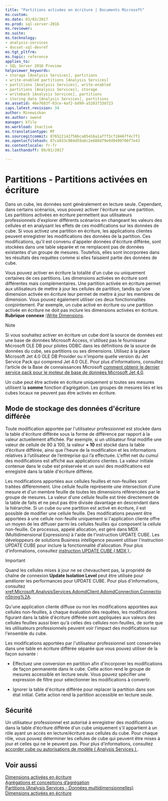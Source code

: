 ```yaml
---
title: "Partitions activées en écriture | Documents Microsoft"
ms.custom: 
ms.date: 03/03/2017
ms.prod: sql-server-2016
ms.reviewer: 
ms.suite: 
ms.technology:
- analysis-services
- docset-sql-devref
ms.tgt_pltfrm: 
ms.topic: reference
applies_to:
- SQL Server 2016 Preview
helpviewer_keywords:
- storage [Analysis Services], partitions
- write-enabled partitions [Analysis Services]
- partitions [Analysis Services], write-enabled
- partitions [Analysis Services], storage
- writeback [Analysis Services], partitions
- storing data [Analysis Services], partitions
ms.assetid: 46e7683f-03ce-4af2-bd99-a5203733d723
caps.latest.revision: 34
author: Minewiskan
ms.author: owend
manager: kfile
ms.workload: Inactive
ms.translationtype: MT
ms.sourcegitcommit: 876522142756bca05416a1afff3cf10467f4c7f1
ms.openlocfilehash: 87ca933c004d59a8c2e680d79e9d9499700f7e43
ms.contentlocale: fr-fr
ms.lasthandoff: 09/01/2017

---
```

# <a name="partitions---write-enabled-partitions"></a>Partitions - Partitions activées en écriture
  Dans un cube, les données sont généralement en lecture seule. Cependant, dans certains scénarios, vous pouvez activer l'écriture sur une partition. Les partitions activées en écriture permettent aux utilisateurs professionnels d'explorer différents scénarios en changeant les valeurs des cellules et en analysant les effets de ces modifications sur les données de cube. Si vous activez une partition en écriture, les applications clientes peuvent enregistrer les modifications des données de la partition. Ces modifications, qu'il est convenu d'appeler données d'écriture différée, sont stockées dans une table séparée et ne remplacent pas de données existantes d'un groupe de mesures. Toutefois, elles sont incorporées dans les résultats des requêtes comme si elles faisaient partie des données de cube.  
  
 Vous pouvez activer en écriture la totalité d'un cube ou uniquement certaines de ces partitions. Les dimensions activées en écriture sont différentes mais complémentaires. Une partition activée en écriture permet aux utilisateurs de mettre à jour les cellules de partition, tandis qu'une dimension activée en écriture leur permet de mettre à jour les membres de dimension. Vous pouvez également utiliser ces deux fonctionnalités conjointement. Par exemple, un cube activé en écriture ou une partition activée en écriture ne doit pas inclure les dimensions activées en écriture. **Rubrique connexe :**[Write Dimensions](../../analysis-services/multidimensional-models-olap-logical-dimension-objects/write-enabled-dimensions.md).  
  
> [!NOTE]  
>  Si vous souhaitez activer en écriture un cube dont la source de données est une base de données Microsoft Access, n'utilisez pas le fournisseur Microsoft OLE DB pour pilotes ODBC dans les définitions de la source de données du cube, ses partitions ou ses dimensions. Utilisez à la place Microsoft Jet 4.0 OLE DB Provider ou n'importe quelle version du Jet Service Pack qui comprend Jet 4.0 OLE. Pour plus d’informations, consultez l’article de la Base de connaissances Microsoft [comment obtenir le dernier service pack pour le moteur de base de données Microsoft Jet 4.0](http://support.microsoft.com/?kbid=239114).  
  
 Un cube peut être activée en écriture uniquement si toutes ses mesures utilisent la **somme** fonction d’agrégation. Les groupes de mesures liés et les cubes locaux ne peuvent pas être activés en écriture.  
  
## <a name="writeback-storage"></a>Mode de stockage des données d'écriture différée  
 Toute modification apportée par l'utilisateur professionnel est stockée dans la table d'écriture différée sous la forme de différence par rapport à la valeur actuellement affichée. Par exemple, si un utilisateur final modifie une valeur de cellule de 90 à 100, la valeur **+ 10** est stocké dans la table d’écriture différée, ainsi que l’heure de la modification et les informations relatives à l’utilisateur de l’entreprise qui l’a effectuée. L'effet net du cumul des modifications est affiché aux applications clientes. La valeur initiale contenue dans le cube est préservée et un suivi des modifications est enregistré dans la table d'écriture différée.  
  
 Les modifications apportées aux cellules feuilles et non-feuilles sont traitées différemment. Une cellule feuille représente une intersection d'une mesure et d'un membre feuille de toutes les dimensions référencées par le groupe de mesures. La valeur d'une cellule feuille est tirée directement de la table de faits et ne peut pas être divisée davantage en descendant dans la hiérarchie. Si un cube ou une partition est activé en écriture, il est possible de modifier une cellule feuille. Des modifications peuvent être apportées à une cellule non-feuille uniquement si l'application cliente offre un moyen de les diffuser parmi les cellules feuilles qui composent la cellule non-feuille. Ce processus, appelé allocation, est géré dans MDX (Multidimensional Expressions) à l'aide de l'instruction UPDATE CUBE. Les développeurs de solutions Business intelligence peuvent utiliser l'instruction UPDATE CUBE pour inclure la fonctionnalité d'allocation. Pour plus d’informations, consultez [instruction UPDATE CUBE &#40; MDX &#41; ](../../mdx/mdx-data-manipulation-update-cube.md).  
  
> [!IMPORTANT]  
>  Quand les cellules mises à jour ne se chevauchent pas, la propriété de chaîne de connexion **Update Isolation Level** peut être utilisée pour améliorer les performances pour UPDATE CUBE. Pour plus d’informations, consultez <xref:Microsoft.AnalysisServices.AdomdClient.AdomdConnection.ConnectionString%2A>.  
  
 Qu'une application cliente diffuse ou non les modifications apportées aux cellules non-feuilles, à chaque évaluation des requêtes, les modifications figurant dans la table d'écriture différée sont appliquées aux valeurs des cellules feuilles aussi bien qu'à celles des cellules non-feuilles, de sorte que les utilisateurs professionnels peuvent voir l'impact des modifications sur l'ensemble du cube.  
  
 Les modifications apportées par l'utilisateur professionnel sont conservées dans une table en écriture différée séparée que vous pouvez utiliser de la façon suivante :  
  
-   Effectuez une conversion en partition afin d'incorporer les modifications de façon permanente dans le cube. Cette action rend le groupe de mesures accessible en lecture seule. Vous pouvez spécifier une expression de filtre pour sélectionner les modifications à convertir.  
  
-   Ignorer la table d'écriture différée pour replacer la partition dans son état initial. Cette action rend la partition accessible en lecture seule.  
  
## <a name="security"></a>Sécurité  
 Un utilisateur professionnel est autorisé à enregistrer des modifications dans la table d'écriture différée d'un cube uniquement s'il appartient à un rôle ayant un accès en lecture/écriture aux cellules du cube. Pour chaque rôle, vous pouvez déterminer les cellules de cube qui peuvent être mises à jour et celles qui ne le peuvent pas. Pour plus d’informations, consultez [accorder cube ou autorisations de modèle &#40; Analysis Services &#41; ](../../analysis-services/multidimensional-models/grant-cube-or-model-permissions-analysis-services.md).  
  
## <a name="see-also"></a>Voir aussi  
 [Dimensions activées en écriture](../../analysis-services/multidimensional-models-olap-logical-dimension-objects/write-enabled-dimensions.md)   
 [Agrégations et conceptions d’agrégation](../../analysis-services/multidimensional-models-olap-logical-cube-objects/aggregations-and-aggregation-designs.md)   
 [Partitions &#40;Analysis Services - Données multidimensionnelles&#41;](../../analysis-services/multidimensional-models-olap-logical-cube-objects/partitions-analysis-services-multidimensional-data.md)   
 [Dimensions activées en écriture](../../analysis-services/multidimensional-models-olap-logical-dimension-objects/write-enabled-dimensions.md)  
  
  

